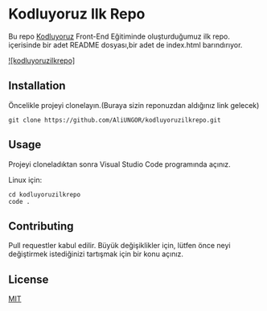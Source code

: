 # Kodluyoruz Ilk Repo
Bu repo [Kodluyoruz](https://www.kodluyoruz.org/) Front-End Eğitiminde oluşturduğumuz ilk repo. içerisinde bir adet README dosyası,bir adet de index.html barındırıyor.

[![kodluyoruzilkrepo]](https://resimlink.com/RPkVlI)

## Installation
Öncelikle projeyi clonelayın.(Buraya sizin reponuzdan aldığınız link gelecek)

`git clone https://github.com/AliUNGOR/kodluyoruzilkrepo.git`

## Usage
Projeyi cloneladıktan sonra Visual Studio Code programında açınız.

Linux için:

```
cd kodluyoruzilkrepo
code .
```

## Contributing
Pull requestler kabul edilir. Büyük değişiklikler için, lütfen önce neyi değiştirmek istediğinizi tartışmak için bir konu açınız.

## License
[MIT](https://choosealicense.com/licenses/mit/)


